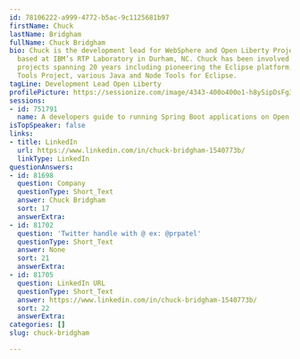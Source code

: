 ```yaml
---
id: 78106222-a999-4772-b5ac-9c1125681b97
firstName: Chuck
lastName: Bridgham
fullName: Chuck Bridgham
bio: Chuck is the development lead for WebSphere and Open Liberty Projects and is
  based at IBM’s RTP Laboratory in Durham, NC. Chuck has been involved in open source
  projects spanning 20 years including pioneering the Eclipse platform, Eclipse Web
  Tools Project, various Java and Node Tools for Eclipse.
tagLine: Development Lead Open Liberty
profilePicture: https://sessionize.com/image/4343-400o400o1-h8ySipDsFg31BvZseBZzJp.png
sessions:
- id: 751791
  name: A developers guide to running Spring Boot applications on Open Liberty
isTopSpeaker: false
links:
- title: LinkedIn
  url: https://www.linkedin.com/in/chuck-bridgham-1540773b/
  linkType: LinkedIn
questionAnswers:
- id: 81698
  question: Company
  questionType: Short_Text
  answer: Chuck Bridgham
  sort: 17
  answerExtra:
- id: 81702
  question: 'Twitter handle with @ ex: @prpatel'
  questionType: Short_Text
  answer: None
  sort: 21
  answerExtra:
- id: 81705
  question: LinkedIn URL
  questionType: Short_Text
  answer: https://www.linkedin.com/in/chuck-bridgham-1540773b/
  sort: 22
  answerExtra:
categories: []
slug: chuck-bridgham

---
```

